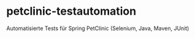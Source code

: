# petclinic-testautomation
Automatisierte Tests für Spring PetClinic (Selenium, Java, Maven, JUnit)
